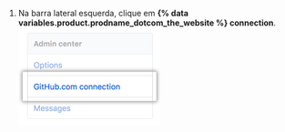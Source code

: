 1. Na barra lateral esquerda, clique em **{% data variables.product.prodname_dotcom_the_website %} connection**. ![Aba de conexão GitHub.com na barra lateral de configurações da conta de negócios](/assets/images/enterprise/business-accounts/settings-github-dotcom-connection-tab.png)

